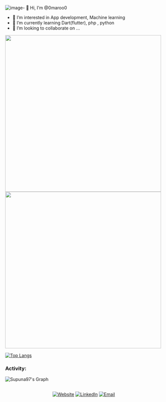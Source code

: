 ![image](https://github.com/0maroo0/0maroo0/assets/97189948/099f99ee-c236-4088-ba02-703d6b2542df)- 👋 Hi, I’m @0maroo0
- 👀 I’m interested in App development, Machine learning
- 🌱 I’m currently learning Dart(flutter), php , python
- 💞️ I’m looking to collaborate on ...


<img src = "https://github-readme-streak-stats.herokuapp.com?user=0maroo0&theme=dark&hide_border=false" width = 500>

<img src = "https://github-readme-stats.vercel.app/api?username=0maroo0&show_icons=true&theme=dark" width = 500>

[![Top Langs](https://github-readme-stats.vercel.app/api/top-langs/?username=0maroo0&theme=dark)](https://github.com/0maroo0/github-readme-stats)

<h3 align="left">Activity:</h3>

![Supuna97's Graph](https://github-readme-activity-graph.vercel.app/graph?username=0maroo0&custom_title=Supun's%20GitHub%20Activity%20Graph&bg_color=0D1117&color=7F3FBF&line=7F3FBF&point=7F3FBF&area_color=FFFFFF&title_color=FFFFFF&area=true)
<br><br>
 
 <p align="center">
<a href="https://www.bemocode.com/"><img alt="Website" src="https://bemocode.com/assets/loogo-BXP-wVPT.svg"></a>
<a href="https://www.linkedin.com/in/marwancode/"><img alt="LinkedIn" src="https://cdn2.iconfinder.com/data/icons/popular-social-media-flat/48/Popular_Social_Media-22-512.png"></a>
<a href="mailto:marwanbemo0@gmail.com"><img alt="Email" src="https://cdn.iconscout.com/icon/free/png-256/free-gmail-2981844-2476484.png?f=webp"></a>
</p>
 
 <!---
0maroo0/0maroo0 is a ✨ special ✨ repository because its `README.md` (this file) appears on your GitHub profile.
You can click the Preview link to take a look at your changes.
--->

